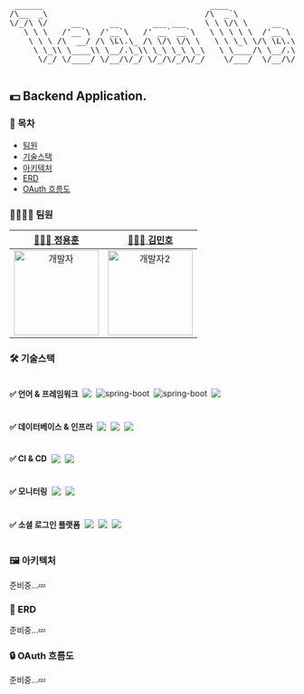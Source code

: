 <pre>
 ______                                   ____                                     
/\__  _\                                 /\  _`\                                   
\/_/\ \/     __      __       ___ ___    \ \ \/\ \     __       ___ ___      ___   
   \ \ \   /'__`\  /'__`\   /' __` __`\   \ \ \ \ \  /'__`\   /' __` __`\   / __`\ 
    \ \ \ /\  __/ /\ \L\.\_ /\ \/\ \/\ \   \ \ \_\ \/\ \L\.\_ /\ \/\ \/\ \ /\ \L\ \
     \ \_\\ \____\\ \__/.\_\\ \_\ \_\ \_\   \ \____/\ \__/.\_\\ \_\ \_\ \_\\ \____/
      \/_/ \/____/ \/__/\/_/ \/_/\/_/\/_/    \/___/  \/__/\/_/ \/_/\/_/\/_/ \/___/ 
                                                                                   
</pre>
## 💵 Backend Application.
  

### 🌟 목차
- [팀원](#👨‍👩‍👧‍👦-team)
- [기술스택](#-기술스택)
- [아키텍처](#-아키텍처)
- [ERD](#-erd)
- [OAuth 흐름도](#-oauth-흐름도)


### 👨‍👩‍👧‍👦 팀원

|                                       <a href="https://github.com/hoonloper">👨🏻‍💻 정용훈</a>                                       |                                       <a href="https://github.com/klaus9267">👨🏻‍💻 김민호</a>                                        |
|:----------------------------------------------------------------------------------------------------------------------------------:|:-----------------------------------------------------------------------------------------------------------------------------------:|
| <a href="https://github.com/hoonloper"><img src="https://avatars.githubusercontent.com/u/78959175?v=4" width="150px;" alt="개발자" /> | <a href="https://github.com/klaus9267"><img src="https://avatars.githubusercontent.com/u/90795904?v=4" width="150px;" alt="개발자2" /> |


### 🛠️ 기술스택
<div style="display: flex; align-items: center; gap: 8px">
    <h4 style="font-size: mdium">✅ 언어 & 프레임워크</h4>
    <img src="https://img.shields.io/badge/Java 17-007396?style=flat-square&logo=java&logoColor=white"/>
    <img src="https://img.shields.io/badge/Spring Boot 3.2-6DB33F?style=flat-square&logo=SpringBoot&logoColor=white" alt="spring-boot"/>
    <img src="https://img.shields.io/badge/Spring Security-6DB33F?style=flat-square&logo=SpringSecurity&logoColor=white" alt="spring-boot"/>
    <img src="https://img.shields.io/badge/Spring Data JPA-6DB33F?style=flat-square&logo=&logoColor=white"/>
</div>
<div style="display: flex; align-items: center; gap: 8px">
    <h4 style="font-size: mdium">✅ 데이터베이스 & 인프라</h4>
    <img src="https://img.shields.io/badge/MySQL-4479A1?style=flat-square&logo=MySQL&logoColor=white"/>
    <img src="https://img.shields.io/badge/AWS EC2-FF9900?style=flat-square&logo=Amazon EC2&logoColor=white"/>
    <img src="https://img.shields.io/badge/AWS RDS-527FFF?style=flat-square&logo=Amazon RDS&logoColor=white"/>
</div>
<div style="display: flex; align-items: center; gap: 8px">
    <h4 style="font-size: mdium">✅ CI & CD</h4>
    <img src="https://img.shields.io/badge/Github Actions-2088FF?style=flat-square&logo=Github Actions&logoColor=white"/>
    <img src="https://img.shields.io/badge/Docker-2496ED?style=flat-square&logo=Docker&logoColor=white"/>
</div>
<div style="display: flex; align-items: center; gap: 8px">
    <h4 style="font-size: mdium">✅ 모니터링</h4>
    <img src="https://img.shields.io/badge/Grafana-F46800?style=flat-square&logo=Grafana&logoColor=white"/>
    <img src="https://img.shields.io/badge/prometheus-E6522C?style=flat-square&logo=prometheus&logoColor=white"/>
</div>
<div style="display: flex; align-items: center; gap: 8px">
    <h4 style="font-size: mdium">✅ 소셜 로그인 플랫폼</h4>
    <img src="https://img.shields.io/badge/OAuth Google-4285F4?style=flat-square&logo=Google&logoColor=white"/>
    <img src="https://img.shields.io/badge/OAuth Naver-03C75A?style=flat-square&logo=Naver&logoColor=white"/>
    <img src="https://img.shields.io/badge/OAuth Kakao-FFCD00?style=flat-square&logo=Kakao&logoColor=white"/>
</div>

### 🖼️ 아키텍처
준비중...💤

### 📀️ ERD
준비중...💤

### 🔒 OAuth 흐름도
준비중...💤
